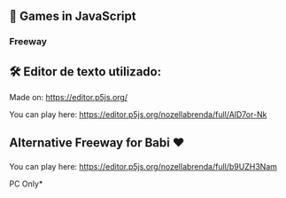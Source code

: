 ## :space_invader: Games in JavaScript <h3>

### Freeway <h3>

## 🛠️ Editor de texto utilizado:
  
Made on: https://editor.p5js.org/

You can play here: https://editor.p5js.org/nozellabrenda/full/AlD7or-Nk

## Alternative Freeway for Babi :heart: <h3>

You can play here: https://editor.p5js.org/nozellabrenda/full/b9UZH3Nam

PC Only*
